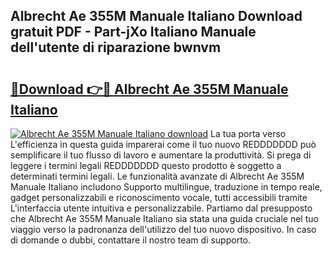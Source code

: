 ## Albrecht Ae 355M Manuale Italiano Download gratuit PDF - Part-jXo Italiano Manuale dell'utente di riparazione bwnvm

# <h2><a href="http://dfcx2io.blite.top/?on=Albrecht+Ae+355M+Manuale+Italiano">🔗Download 👉🔴 Albrecht Ae 355M Manuale Italiano</a></h2>

[![Albrecht Ae 355M Manuale Italiano download](https://i.imgur.com/lujVjoI.png)](http://dfcx2io.blite.top/?on=Albrecht+Ae+355M+Manuale+Italiano)
La tua porta verso L'efficienza in questa guida imparerai come il tuo nuovo REDDDDDDD può semplificare il tuo flusso di lavoro e aumentare la produttività. Si prega di leggere i termini legali REDDDDDDD questo prodotto è soggetto a determinati termini legali. Le funzionalità avanzate di Albrecht Ae 355M Manuale Italiano includono Supporto multilingue, traduzione in tempo reale, gadget personalizzabili e riconoscimento vocale, tutti accessibili tramite L'interfaccia utente intuitiva e personalizzabile. Partiamo dal presupposto che Albrecht Ae 355M Manuale Italiano sia stata una guida cruciale nel tuo viaggio verso la padronanza dell'utilizzo del tuo nuovo dispositivo. In caso di domande o dubbi, contattare il nostro team di supporto.
